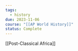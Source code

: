 ```yaml
---
tags:
  - history
due: 2023-11-06
course: "[[AP World History]]"
status: Complete
---
```

[[Post-Classical Africa]]